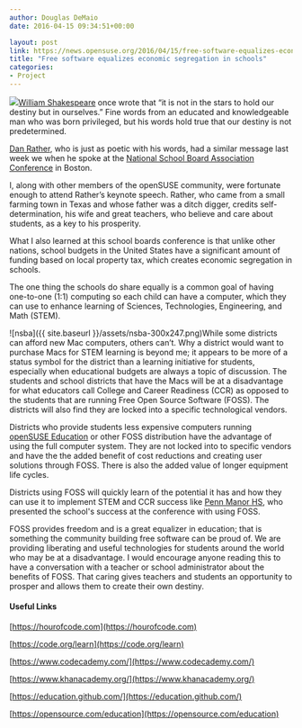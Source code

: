 ```yaml
---
author: Douglas DeMaio
date: 2016-04-15 09:34:51+00:00

layout: post
link: https://news.opensuse.org/2016/04/15/free-software-equalizes-economic-segregation-in-schools/
title: "Free software equalizes economic segregation in schools"
categories:
- Project
---
```

[![](https://en.opensuse.org/images/6/65/Edu-suse_life-cd.png)William Shakespeare](https://en.wikipedia.org/wiki/William_Shakespeare) once wrote that “it is not in the stars to hold our destiny but in ourselves.” Fine words from an educated and knowledgeable man who was born privileged, but his words hold true that our destiny is not predetermined.

[Dan Rather](https://en.wikipedia.org/wiki/Dan_Rather), who is just as poetic with his words, had a similar message last week we when he spoke at the [National School Board Association Conference](https://www.nsba.org/conference) in Boston.

I, along with other members of the openSUSE community, were fortunate enough to attend Rather’s keynote speech. Rather, who came from a small farming town in Texas and whose father was a ditch digger, credits self-determination, his wife and great teachers, who believe and care about students, as a key to his prosperity.

What I also learned at this school boards conference is that unlike other nations, school budgets in the United States have a significant amount of funding based on local property tax, which creates economic segregation in schools.

<!-- more -->The one thing the schools do share equally is a common goal of having one-to-one (1:1) computing so each child can have a computer, which they can use to enhance learning of Sciences, Technologies, Engineering, and Math (STEM).

![nsba]({{ site.baseurl }}/assets/nsba-300x247.png)While some districts can afford new Mac computers, others can’t. Why a district would want to purchase Macs for STEM learning is beyond me; it appears to be more of a status symbol for the district than a learning initiative for students, especially when educational budgets are always a topic of discussion. The students and school districts that have the Macs will be at a disadvantage for what educators call College and Career Readiness (CCR) as opposed to the students that are running Free Open Source Software (FOSS). The districts will also find they are locked into a specific technological vendors.

Districts who provide students less expensive computers running [openSUSE Education](https://www.opensuse-education.org/) or other FOSS distribution have the advantage of using the full computer system. They are not locked into to specific vendors and have the the added benefit of cost reductions and creating user solutions through FOSS. There is also the added value of longer equipment life cycles.

Districts using FOSS will quickly learn of the potential it has and how they can use it to implement STEM and CCR success like [Penn Manor HS](https://www.youtube.com/watch?v=Nj3dGK3c4nY), who presented the school's success at the conference with using FOSS.

FOSS provides freedom and is a great equalizer in education; that is something the community building free software can be proud of. We are providing liberating and useful technologies for students around the world who may be at a disadvantage. I would encourage anyone reading this to have a conversation with a teacher or school administrator about the benefits of FOSS. That caring gives teachers and students an opportunity to prosper and allows them to create their own destiny.


#### Useful Links


[https://hourofcode.com](https://hourofcode.com)

[https://code.org/learn](https://code.org/learn)

[https://www.codecademy.com/](https://www.codecademy.com/)

[https://www.khanacademy.org/](https://www.khanacademy.org/)

[https://education.github.com/](https://education.github.com/)

[https://opensource.com/education](https://opensource.com/education)		
